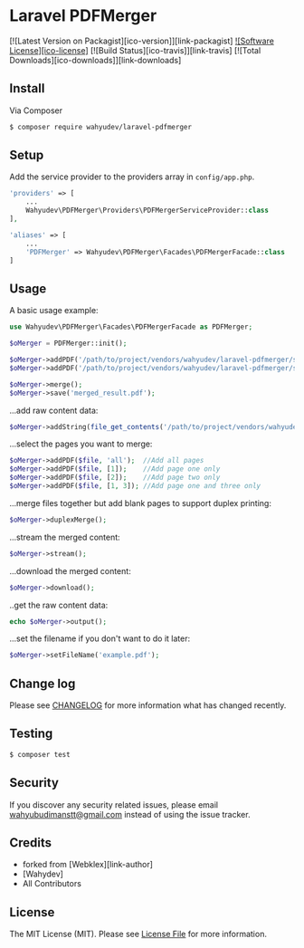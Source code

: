 # Laravel PDFMerger

[![Latest Version on Packagist][ico-version]][link-packagist]
[![Software License][ico-license]](LICENSE.md)
[![Build Status][ico-travis]][link-travis]
[![Total Downloads][ico-downloads]][link-downloads]


## Install

Via Composer

``` bash
$ composer require wahyudev/laravel-pdfmerger
```

## Setup

Add the service provider to the providers array in `config/app.php`.

``` php
'providers' => [
    ...
    Wahyudev\PDFMerger\Providers\PDFMergerServiceProvider::class
],

'aliases' => [
    ...
    'PDFMerger' => Wahyudev\PDFMerger\Facades\PDFMergerFacade::class
]
```

## Usage
A basic usage example:

``` php
use Wahyudev\PDFMerger\Facades\PDFMergerFacade as PDFMerger;

$oMerger = PDFMerger::init();

$oMerger->addPDF('/path/to/project/vendors/wahyudev/laravel-pdfmerger/src/PDFMerger/examples/pdf_one.pdf', [2]);
$oMerger->addPDF('/path/to/project/vendors/wahyudev/laravel-pdfmerger/src/PDFMerger/examples/pdf_two.pdf', 'all');

$oMerger->merge();
$oMerger->save('merged_result.pdf');

```

...add raw content data:

``` php
$oMerger->addString(file_get_contents('/path/to/project/vendors/wahyudev/laravel-pdfmerger/src/PDFMerger/examples/pdf_two.pdf'), [1]);

```

...select the pages you want to merge:

``` php
$oMerger->addPDF($file, 'all');  //Add all pages
$oMerger->addPDF($file, [1]);    //Add page one only
$oMerger->addPDF($file, [2]);    //Add page two only
$oMerger->addPDF($file, [1, 3]); //Add page one and three only

```

...merge files together but add blank pages to support duplex printing:
```php
$oMerger->duplexMerge();
```

...stream the merged content:

``` php
$oMerger->stream();

```
...download the merged content:

``` php
$oMerger->download();

```
..get the raw content data:
``` php
echo $oMerger->output();

```
...set the filename if you don't want to do it later:

``` php
$oMerger->setFileName('example.pdf');

```

## Change log

Please see [CHANGELOG](CHANGELOG.md) for more information what has changed recently.

## Testing

``` bash
$ composer test
```

## Security

If you discover any security related issues, please email wahyubudimanstt@gmail.com instead of using the issue tracker.

## Credits

- forked from [Webklex][link-author] 
- [Wahydev]
- All Contributors

## License

The MIT License (MIT). Please see [License File](LICENSE.md) for more information.


